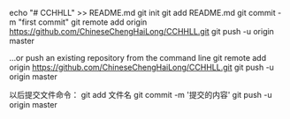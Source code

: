 
echo "# CCHHLL" >> README.md
git init
git add README.md
git commit -m "first commit"
git remote add origin https://github.com/ChineseChengHaiLong/CCHHLL.git
git push -u origin master


…or push an existing repository from the command line
 git remote add origin https://github.com/ChineseChengHaiLong/CCHHLL.git
 git push -u origin master


以后提交文件命令：
git add 文件名
git commit -m '提交的内容'
git push -u origin master



